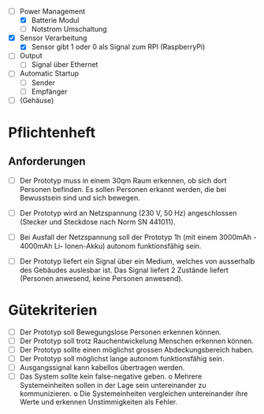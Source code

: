- [ ] Power Management
	- [x] Batterie Modul
	- [ ] Notstrom Umschaltung

- [x] Sensor Verarbeitung
	- [x] Sensor gibt 1 oder 0 als Signal zum RPI (RaspberryPi)

- [ ] Output
	- [ ] Signal über Ethernet

- [ ] Automatic Startup
	- [ ] Sender
	- [ ] Empfänger

- [ ] (Gehäuse)

# Pflichtenheft
## Anforderungen
- [ ] Der Prototyp muss in einem 30qm Raum erkennen, ob sich dort Personen befinden. Es sollen Personen erkannt werden, die bei Bewusstsein sind und sich bewegen. 
- [ ] Der Prototyp wird an Netzspannung (230 V, 50 Hz) angeschlossen (Stecker und Steckdose nach Norm SN 441011). 
- [ ] Bei Ausfall der Netzspannung soll der Prototyp 1h (mit einem 3000mAh - 4000mAh Li- Ionen-Akku) autonom funktionsfähig sein. 
- [ ] Der Prototyp liefert ein Signal über ein Medium, welches von ausserhalb des Gebäudes auslesbar ist. Das Signal liefert 2 Zustände liefert (Personen anwesend, keine Personen anwesend).


# Gütekriterien
- [ ] Der Prototyp soll Bewegungslose Personen erkennen können. 
- [ ] Der Prototyp soll trotz Rauchentwickelung Menschen erkennen können. 
- [ ] Der Prototyp sollte einen möglichst grossen Abdeckungsbereich haben. 
- [ ] Der Prototyp soll möglichst lange autonom funktionsfähig sein. 
- [ ] Ausgangssignal kann kabellos übertragen werden. 
- [ ] Das System sollte kein false-negative geben. o Mehrere Systemeinheiten sollen in der Lage sein untereinander zu kommunizieren. o Die Systemeinheiten vergleichen untereinander ihre Werte und erkennen Unstimmigkeiten als Fehler.